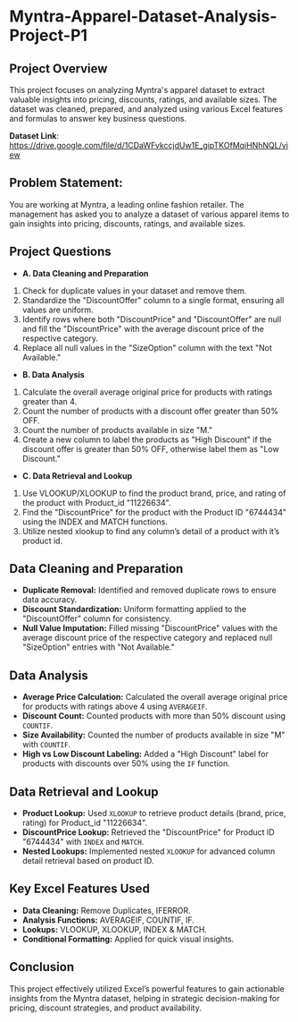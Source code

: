 # Myntra-Apparel-Dataset-Analysis-Project-P1

## Project Overview
This project focuses on analyzing Myntra's apparel dataset to extract valuable insights into pricing, discounts, ratings, and available sizes. 
The dataset was cleaned, prepared, and analyzed using various Excel features and formulas to answer key business questions.

**Dataset Link**: https://drive.google.com/file/d/1CDaWFvkccjdUw1E_gipTKOfMqiHNhNQL/view

## Problem Statement: 
You are working at Myntra, a leading online fashion retailer. The management has asked you to analyze a dataset of various apparel items to gain insights into pricing, discounts, ratings, and available sizes.

## Project Questions
- **A. Data Cleaning and Preparation**
1. Check for duplicate values in your dataset and remove them.
2. Standardize the "DiscountOffer" column to a single format, ensuring all values are uniform.
3. Identify rows where both "DiscountPrice" and "DiscountOffer" are null and fill the "DiscountPrice" with the average discount price    of the respective category.
4. Replace all null values in the "SizeOption" column with the text "Not Available."

- **B. Data Analysis**
1. Calculate the overall average original price for products with ratings greater than 4.
2. Count the number of products with a discount offer greater than 50% OFF.
3. Count the number of products available in size "M."
4. Create a new column to label the products as "High Discount" if the discount offer is greater than 50% OFF, otherwise label them as "Low Discount."

- **C. Data Retrieval and Lookup**
1. Use VLOOKUP/XLOOKUP to find the product brand, price, and rating of the product with Product_id "11226634".
2. Find the "DiscountPrice" for the product with the Product ID "6744434" using the INDEX and MATCH functions.
3. Utilize nested xlookup to find any column’s detail of a product with it’s product id.



## Data Cleaning and Preparation
- **Duplicate Removal:** Identified and removed duplicate rows to ensure data accuracy.
- **Discount Standardization:** Uniform formatting applied to the "DiscountOffer" column for consistency.
- **Null Value Imputation:** Filled missing "DiscountPrice" values with the average discount price of the respective category and replaced null "SizeOption" entries with "Not Available."

## Data Analysis
- **Average Price Calculation:** Calculated the overall average original price for products with ratings above 4 using `AVERAGEIF`.
- **Discount Count:** Counted products with more than 50% discount using `COUNTIF`.
- **Size Availability:** Counted the number of products available in size "M" with `COUNTIF`.
- **High vs Low Discount Labeling:** Added a "High Discount" label for products with discounts over 50% using the `IF` function.

## Data Retrieval and Lookup
- **Product Lookup:** Used `XLOOKUP` to retrieve product details (brand, price, rating) for Product_id "11226634".
- **DiscountPrice Lookup:** Retrieved the "DiscountPrice" for Product ID "6744434" with `INDEX` and `MATCH`.
- **Nested Lookups:** Implemented nested `XLOOKUP` for advanced column detail retrieval based on product ID.

## Key Excel Features Used
- **Data Cleaning:** Remove Duplicates, IFERROR.
- **Analysis Functions:** AVERAGEIF, COUNTIF, IF.
- **Lookups:** VLOOKUP, XLOOKUP, INDEX & MATCH.
- **Conditional Formatting:** Applied for quick visual insights.

## Conclusion
This project effectively utilized Excel’s powerful features to gain actionable insights from the Myntra dataset, helping in strategic decision-making for pricing, discount strategies, and product availability.
